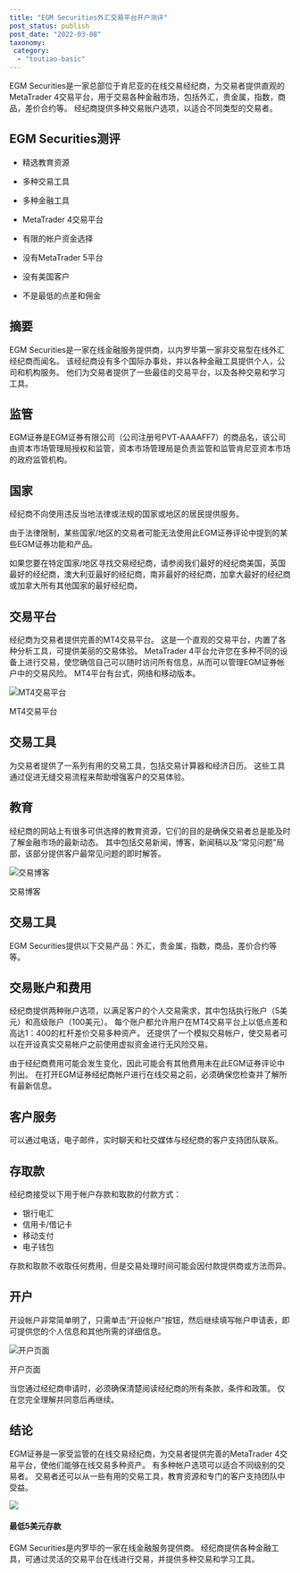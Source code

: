 ```yaml
---
title: "EGM Securities外汇交易平台开户测评"
post_status: publish
post_date: "2022-03-08"
taxonomy:
 category: 
  - "toutiao-basic"
---
```


EGM Securities是一家总部位于肯尼亚的在线交易经纪商，为交易者提供直观的MetaTrader 4交易平台，用于交易各种金融市场，包括外汇，贵金属，指数，商品，差价合约等。 经纪商提供多种交易账户选项，以适合不同类型的交易者。

## EGM Securities测评

- 精选教育资源

- 多种交易工具

- 多种金融工具

- MetaTrader 4交易平台

- 有限的帐户资金选择

- 没有MetaTrader 5平台

- 没有美国客户

- 不是最低的点差和佣金


## 摘要

EGM Securities是一家在线金融服务提供商，以内罗毕第一家非交易型在线外汇经纪商而闻名。 该经纪商设有多个国际办事处，并以各种金融工具提供个人，公司和机构服务。 他们为交易者提供了一些最佳的交易平台，以及各种交易和学习工具。

## 监管

EGM证券是EGM证券有限公司（公司注册号PVT-AAAAFF7）的商品名，该公司由资本市场管理局授权和监管，资本市场管理局是负责监管和监管肯尼亚资本市场的政府监管机构。

## 国家

经纪商不向使用违反当地法律或法规的国家或地区的居民提供服务。

由于法律限制，某些国家/地区的交易者可能无法使用此EGM证券评论中提到的某些EGM证券功能和产品。

如果您要在特定国家/地区寻找交易经纪商，请参阅我们最好的经纪商美国，英国最好的经纪商，澳大利亚最好的经纪商，南非最好的经纪商，加拿大最好的经纪商或加拿大所有其他国家的最好经纪商。

## 交易平台

经纪商为交易者提供完善的MT4交易平台。 这是一个直观的交易平台，内置了各种分析工具，可提供美丽的交易体验。 MetaTrader 4平台允许您在多种不同的设备上进行交易，使您确信自己可以随时访问所有信息，从而可以管理EGM证券帐户中的交易风险。 MT4平台有台式，网络和移动版本。

![MT4交易平台](https://cdn.fendou.la/funstoutiao/2020/11/EGM-Securities-Review-MT4-Trading-Platform-1024x342.jpg "MT4交易平台")

MT4交易平台

## 交易工具

为交易者提供了一系列有用的交易工具，包括交易计算器和经济日历。 这些工具通过促进无缝交易流程来帮助增强客户的交易体验。

## 教育

经纪商的网站上有很多可供选择的教育资源，它们的目的是确保交易者总是能及时了解金融市场的最新动态。 其中包括交易新闻，博客，新闻稿以及“常见问题”局部，该部分提供客户最常见问题的即时解答。

![交易博客](https://cdn.fendou.la/funstoutiao/2020/11/EGM-Securities-Review-Blogs-1024x464.jpg "交易博客")

交易博客

## 交易工具

EGM Securities提供以下交易产品：外汇，贵金属，指数，商品，差价合约等等。

## 交易账户和费用

经纪商提供两种账户选项，以满足客户的个人交易需求，其中包括执行账户（5美元）和高级账户（100美元）。 每个账户都允许用户在MT4交易平台上以低点差和高达1：400的杠杆差价交易多种资产。 还提供了一个模拟交易帐户，使交易者可以在开设真实交易帐户之前使用虚拟资金进行无风险交易。

由于经纪商费用可能会发生变化，因此可能会有其他费用未在此EGM证券评论中列出。 在打开EGM证券经纪商帐户进行在线交易之前，必须确保您检查并了解所有最新信息。

## 客户服务

可以通过电话，电子邮件，实时聊天和社交媒体与经纪商的客户支持团队联系。

## 存取款

经纪商接受以下用于帐户存款和取款的付款方式：

- 银行电汇
- 信用卡/借记卡
- 移动支付
- 电子钱包

存款和取款不收取任何费用，但是交易处理时间可能会因付款提供商或方法而异。

## 开户

开设帐户非常简单明了，只需单击“开设帐户”按钮，然后继续填写帐户申请表，即可提供您的个人信息和其他所需的详细信息。

![开户页面](https://cdn.fendou.la/funstoutiao/2020/11/EGM-Securities-Review-Account-Opening-Page-257x1024.jpg "开户页面")

开户页面

当您通过经纪商申请时，必须确保清楚阅读经纪商的所有条款，条件和政策。 仅在您完全理解并同意后再继续。

## 结论

EGM证券是一家受监管的在线交易经纪商，为交易者提供完善的MetaTrader 4交易平台，使他们能够在线交易多种资产。 有多种帐户选项可以适合不同级别的交易者。 交易者还可以从一些有用的交易工具，教育资源和专门的客户支持团队中受益。

![](https://cdn.fendou.la/funstoutiao/2020/11/EGM-Securities-Logo-2.png)

#### 最低5美元存款

EGM Securities是内罗毕的一家在线金融服务提供商。 经纪商提供各种金融工具，可通过灵活的交易平台在线进行交易，并提供多种交易和学习工具。
